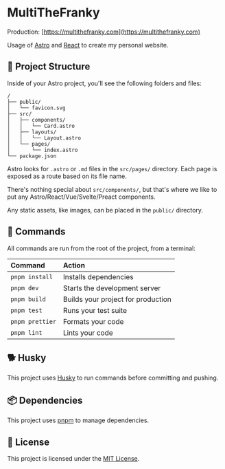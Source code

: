 # MultiTheFranky

Production: [https://multithefranky.com](https://multithefranky.com)

Usage of [Astro](https://astro.build) and [React](https://reactjs.org) to create my personal website.

## 🚀 Project Structure

Inside of your Astro project, you'll see the following folders and files:

```
/
├── public/
│   └── favicon.svg
├── src/
│   ├── components/
│   │   └── Card.astro
│   ├── layouts/
│   │   └── Layout.astro
│   └── pages/
│       └── index.astro
└── package.json
```

Astro looks for `.astro` or `.md` files in the `src/pages/` directory. Each page is exposed as a route based on its file name.

There's nothing special about `src/components/`, but that's where we like to put any Astro/React/Vue/Svelte/Preact components.

Any static assets, like images, can be placed in the `public/` directory.

## 🧞 Commands

All commands are run from the root of the project, from a terminal:

| Command         | Action                             |
| :-------------- | :--------------------------------- |
| `pnpm install`  | Installs dependencies              |
| `pnpm dev`      | Starts the development server      |
| `pnpm build`    | Builds your project for production |
| `pnpm test`     | Runs your test suite               |
| `pnpm prettier` | Formats your code                  |
| `pnpm lint`     | Lints your code                    |

## 🐕 Husky

This project uses [Husky](https://typicode.github.io/husky/#/) to run commands before committing and pushing.

## 📦 Dependencies

This project uses [pnpm](https://pnpm.io) to manage dependencies.

## 📝 License

This project is licensed under the [MIT License](./LICENSE).
